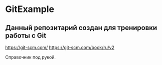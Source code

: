 # GitExample

## Данный репозитарий создан для тренировки работы с Git
https://git-scm.com/
https://git-scm.com/book/ru/v2

Справочник под рукой.




